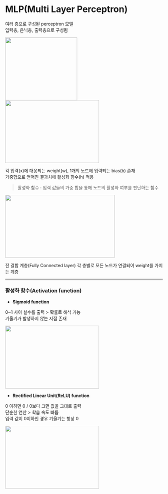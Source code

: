 # MLP(Multi Layer Perceptron)
여러 층으로 구성된 perceptron 모델   
입력층, 은닉층, 출력층으로 구성됨


<img
  src="https://wikidocs.net/images/page/24958/%ED%8D%BC%EC%85%89%ED%8A%B8%EB%A1%A03.PNG"
  width="230"
  height="200"
/>
<img
  src="https://wikidocs.net/images/page/24958/%EC%9E%85%EC%9D%80%EC%B8%B5.PNG"
  width="300"
  height="200"
/>

각 입력(x)에 대응되는 weight(w), 1개의 노드에 입력되는 bias(b) 존재   
가중합으로 얻어진 결과치에 활성화 함수(h) 적용
> 활성화 함수 : 입력 값들의 가중 합을 통해 노드의 활성화 여부를 판단하는 함수

<img     
     src="https://img1.daumcdn.net/thumb/R1280x0/?scode=mtistory2&fname=https%3A%2F%2Fk.kakaocdn.net%2Fdn%2FbLK9zl%2FbtrhTSSogiz%2FA3VOnIrCyQcd2lsll9k9b1%2Fimg.png"
  width="350"
  height="200"
/>

전 결합 계층(Fully Connected layer)
각 층별로 모든 노드가 연결되어 weight를 가지는 계층

---
### 활성화 함수(Activation function)
- **Sigmoid function**

0~1 사이 실수를 출력 > 확률로 해석 가능   
기울기가 발생하지 않는 지점 존재   

<img
  src="https://wikidocs.net/images/page/60683/%EC%8B%9C%EA%B7%B8%EB%AA%A8%EC%9D%B4%EB%93%9C%ED%95%A8%EC%88%981.PNG"
  width="300"
  height="200"
/>


- **Rectified Linear Unit(ReLU) function**

0 이하면 0 / 0보다 크면 값을 그대로 출력   
단순한 연산 > 학습 속도 빠릅   
입력 값이 0이하인 경우 기울기는 항상 0

<img
  src="https://wikidocs.net/images/page/60683/%EB%A0%90%EB%A3%A8%ED%95%A8%EC%88%98.PNG"
  width="300"
  height="200"
/>

